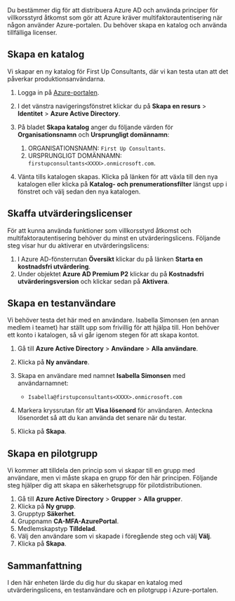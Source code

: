 Du bestämmer dig för att distribuera Azure AD och använda principer för villkorsstyrd åtkomst som gör att Azure kräver multifaktorautentisering när någon använder Azure-portalen. Du behöver skapa en katalog och använda tillfälliga licenser.

## <a name="create-a-directory"></a>Skapa en katalog
Vi skapar en ny katalog för First Up Consultants, där vi kan testa utan att det påverkar produktionsanvändarna.

1. Logga in på [Azure-portalen](https://portal.azure.com/).
1. I det vänstra navigeringsfönstret klickar du på **Skapa en resurs** > **Identitet** > **Azure Active Directory**.
1. På bladet **Skapa katalog** anger du följande värden för **Organisationsnamn** och **Ursprungligt domännamn**:

   1. ORGANISATIONSNAMN: `First Up Consultants`.
   1. URSPRUNGLIGT DOMÄNNAMN: `firstupconsultants<XXXX>.onmicrosoft.com`.

1. Vänta tills katalogen skapas. Klicka på länken för att växla till den nya katalogen eller klicka på **Katalog- och prenumerationsfilter** längst upp i fönstret och välj sedan den nya katalogen.

## <a name="get-trial-licenses"></a>Skaffa utvärderingslicenser

För att kunna använda funktioner som villkorsstyrd åtkomst och multifaktorautentisering behöver du minst en utvärderingslicens. Följande steg visar hur du aktiverar en utvärderingslicens:

1. I Azure AD-fönsterrutan **Översikt** klickar du på länken **Starta en kostnadsfri utvärdering**.
1. Under objektet **Azure AD Premium P2** klickar du på **Kostnadsfri utvärderingsversion** och klickar sedan på **Aktivera**.

## <a name="create-a-test-user"></a>Skapa en testanvändare

Vi behöver testa det här med en användare. Isabella Simonsen (en annan medlem i teamet) har ställt upp som frivillig för att hjälpa till. Hon behöver ett konto i katalogen, så vi går igenom stegen för att skapa kontot.

1. Gå till **Azure Active Directory** > **Användare** > **Alla användare**.
1. Klicka på **Ny användare**.
1. Skapa en användare med namnet **Isabella Simonsen** med användarnamnet:

   * `Isabella@firstupconsultants<XXXX>.onmicrosoft.com`

1. Markera kryssrutan för att **Visa lösenord** för användaren. Anteckna lösenordet så att du kan använda det senare när du testar.
1. Klicka på **Skapa**.

## <a name="create-a-pilot-group"></a>Skapa en pilotgrupp

Vi kommer att tilldela den princip som vi skapar till en grupp med användare, men vi måste skapa en grupp för den här principen. Följande steg hjälper dig att skapa en säkerhetsgrupp för pilotdistributionen.

1. Gå till **Azure Active Directory** > **Grupper** > **Alla grupper**.
1. Klicka på **Ny grupp**.
1. Grupptyp **Säkerhet**.
1. Gruppnamn **CA-MFA-AzurePortal**.
1. Medlemskapstyp **Tilldelad**.
1. Välj den användare som vi skapade i föregående steg och välj **Välj**.
1. Klicka på **Skapa**.

## <a name="summary"></a>Sammanfattning

I den här enheten lärde du dig hur du skapar en katalog med utvärderingslicens, en testanvändare och en pilotgrupp i Azure-portalen.
